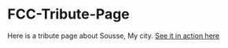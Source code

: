 # FCC-Tribute-Page
Here is a tribute page about Sousse, My city.
[See it in action here](http://sousse.medunes.net)
